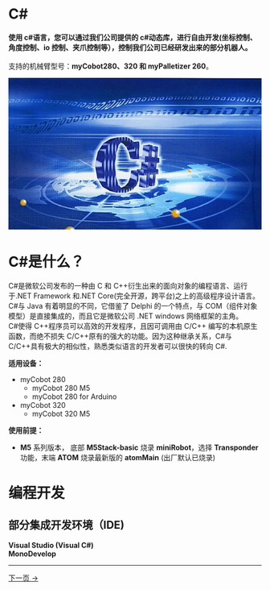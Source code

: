 # **C#**

**使用 c#语言，您可以通过我们公司提供的 c#动态库，进行自由开发(坐标控制、角度控制、io 控制、夹爪控制等），控制我们公司已经研发出来的部分机器人。**<br>  
支持的机械臂型号：**myCobot280、320 和 myPalletizer 260**。<br>

![pic](../resources/15-ApplicationBaseCSharp/9.0/9.0.jpg)<br>

# C#是什么？

C#是微软公司发布的一种由 C 和 C++衍生出来的面向对象的编程语言、运行于.NET Framework 和.NET Core(完全开源，跨平台)之上的高级程序设计语言。<br>
C#与 Java 有着明显的不同，它借鉴了 Delphi 的一个特点，与 COM（组件对象模型）是直接集成的，而且它是微软公司 .NET windows 网络框架的主角。<br>
C#使得 C++程序员可以高效的开发程序，且因可调用由 C/C++ 编写的本机原生函数，而绝不损失 C/C++原有的强大的功能。因为这种继承关系，C#与 C/C++具有极大的相似性，熟悉类似语言的开发者可以很快的转向 C#.<br>

**适用设备：**

- myCobot 280
  - myCobot 280 M5
  - myCobot 280 for Arduino <br>
- myCobot 320
  - myCobot 320 M5 <br>

**使用前提：**

- **M5** 系列版本， 底部 **M5Stack-basic** 烧录 **miniRobot**，选择 **Transponder** 功能，末端 **ATOM** 烧录最新版的 **atomMain** (出厂默认已烧录)

# 编程开发

## 部分集成开发环境（IDE)

**Visual Studio (Visual C#)**<br>
**MonoDevelop**<br>

---

[下一页 →](../15-ApplicationBaseCSharp/15.1-myCobot320-M5.md)
